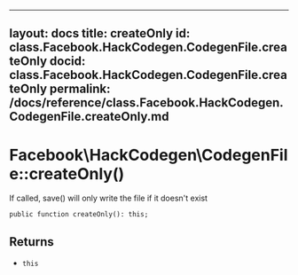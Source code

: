 
***

layout: docs
title: createOnly
id: class.Facebook.HackCodegen.CodegenFile.createOnly
docid: class.Facebook.HackCodegen.CodegenFile.createOnly
permalink: /docs/reference/class.Facebook.HackCodegen.CodegenFile.createOnly.md
---







# Facebook\\HackCodegen\\CodegenFile::createOnly()




If called, save() will only write the file if it doesn't exist




``` Hack
public function createOnly(): this;
```




## Returns




+ ` this `